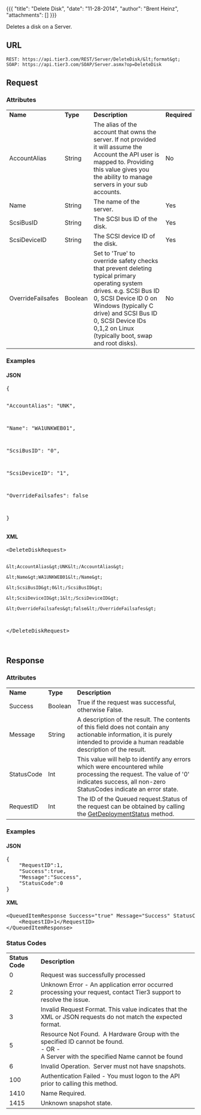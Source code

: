 {{{
  "title": "Delete Disk",
  "date": "11-28-2014",
  "author": "Brent Heinz",
  "attachments": []
}}}

Deletes a disk on a Server.

## URL

    REST: https://api.tier3.com/REST/Server/DeleteDisk/&lt;format&gt;
    SOAP: https://api.tier3.com/SOAP/Server.asmx?op=DeleteDisk

## Request
### Attributes
<table>
  <tbody>
    <tr>
      <td><strong>Name</strong>
      </td>
      <td><strong>Type</strong>
      </td>
      <td><strong>Description</strong>
      </td>
      <td><strong>Required</strong>
      </td>
    </tr>
    <tr>
      <td>AccountAlias</td>
      <td>String</td>
      <td>The alias of the account that owns the server. If not provided it will assume the Account the API user is mapped to. Providing this value gives you the ability to manage servers in your sub accounts.</td>
      <td>No</td>
    </tr>
    <tr>
      <td>Name</td>
      <td>String</td>
      <td>The name of the server. &nbsp;</td>
      <td>Yes</td>
    </tr>
    <tr>
      <td>ScsiBusID</td>
      <td>String</td>
      <td>The SCSI bus ID of the disk.</td>
      <td>Yes</td>
    </tr>
    <tr>
      <td>ScsiDeviceID</td>
      <td>String</td>
      <td>The SCSI device ID of the disk.</td>
      <td>Yes</td>
    </tr>
    <tr>
      <td>OverrideFailsafes</td>
      <td>Boolean</td>
      <td>Set to 'True' to override safety checks that prevent deleting typical primary operating system drives. e.g. SCSI Bus ID 0, SCSI Device ID 0 on Windows (typically C drive) and SCSI Bus ID 0, SCSI Device IDs 0,1,2 on Linux (typically boot, swap and
        root disks).</td>
      <td>No</td>
    </tr>
  </tbody>
</table>

### Examples
<h4>JSON</h4>
<pre>{

  "AccountAlias": "UNK",

  "Name": "WA1UNKWEB01",

  "ScsiBusID": "0",

  "ScsiDeviceID": "1",

  "OverrideFailsafes": false

}</pre>

<h4>XML</h4>
<pre>&lt;DeleteDiskRequest&gt;

    &lt;AccountAlias&gt;UNK&lt;/AccountAlias&gt;

    &lt;Name&gt;WA1UNKWEB01&lt;/Name&gt;

    &lt;ScsiBusID&gt;0&lt;/ScsiBusID&gt;

    &lt;ScsiDeviceID&gt;1&lt;/ScsiDeviceID&gt;

    &lt;OverrideFailsafes&gt;false&lt;/OverrideFailsafes&gt;

&lt;/DeleteDiskRequest&gt;

</pre> 

## Response
### Attributes
<table>
  <tbody>
    <tr>
      <td><strong>Name</strong>
      </td>
      <td><strong>Type</strong>
      </td>
      <td><strong>Description</strong>
      </td>
    </tr>
    <tr>
      <td>Success</td>
      <td>Boolean</td>
      <td>True if the request was successful, otherwise False.</td>
    </tr>
    <tr>
      <td>Message</td>
      <td>String</td>
      <td>A description of the result. The contents of this field does not contain any actionable information, it is purely intended to provide a human readable description of the result.</td>
    </tr>
    <tr>
      <td>StatusCode</td>
      <td>Int</td>
      <td>This value will help to identify any errors which were encountered while processing the request. The value of '0' indicates success, all non-zero StatusCodes indicate an error state.</td>
    </tr>
    <tr>
      <td>RequestID</td>
      <td>Int</td>
      <td>The ID of the Queued request.Status of the request can be obtained by calling the&nbsp;<a href="http://help.tier3.com/entries/20561586-get-deployment-status">GetDeploymentStatus</a>&nbsp;method.</td>
    </tr>
  </tbody>
</table>

### Examples
<h4>JSON</h4>
<pre>{<br />    "RequestID":1,<br />    "Success":true,<br />    "Message":"Success",<br />    "StatusCode":0<br />}</pre>

<h4>XML</h4>
<pre>&lt;QueuedItemResponse Success="true" Message="Success" StatusCode="0"&gt;<br />&nbsp; &nbsp; &lt;RequestID&gt;1&lt;/RequestID&gt;<br />&lt;/QueuedItemResponse&gt;</pre>

### Status Codes
<table>
  <tbody>
    <tr>
      <td><strong>Status Code</strong>
      </td>
      <td><strong>Description</strong>
      </td>
    </tr>
    <tr>
      <td>0</td>
      <td>Request was successfully processed</td>
    </tr>
    <tr>
      <td>2</td>
      <td>Unknown Error - An application error occurred processing your request, contact Tier3 support to resolve the issue.</td>
    </tr>
    <tr>
      <td>3</td>
      <td>Invalid Request Format. This value indicates that the XML or JSON requests do not match the expected format.</td>
    </tr>
    <tr>
      <td>5</td>
      <td>Resource Not Found. &nbsp;A Hardware Group with the specified ID cannot be found.
        <br />- OR -
        <br />A Server with the specified Name cannot be found&nbsp;</td>
    </tr>
    <tr>
      <td>6</td>
      <td>Invalid Operation. &nbsp;Server must not have snapshots.</td>
    </tr>
    <tr>
      <td>100</td>
      <td>Authentication Failed - You must logon to the API prior to calling this method.</td>
    </tr>
    <tr>
      <td>1410</td>
      <td>Name Required.</td>
    </tr>
    <tr>
      <td>1415</td>
      <td>Unknown snapshot state.</td>
    </tr>
  </tbody>
</table>